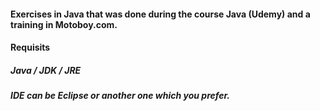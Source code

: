 #### Exercises in Java that was done during the course Java (Udemy) and a training in Motoboy.com.

#### Requisits

##### Java / JDK / JRE

##### IDE can be Eclipse or another one which you prefer.




